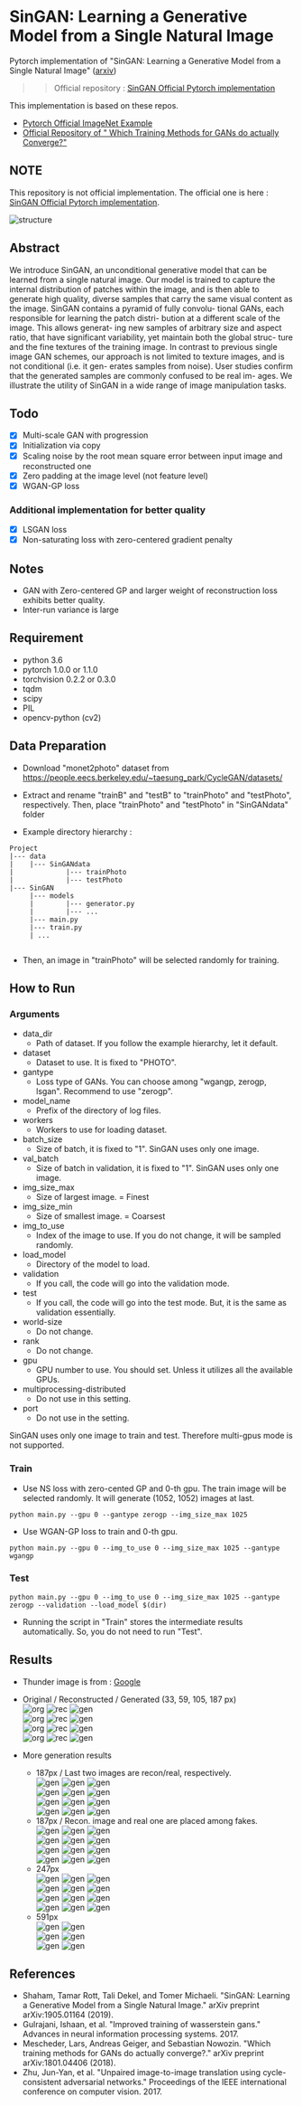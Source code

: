 # SinGAN: Learning a Generative Model from a Single Natural Image
Pytorch implementation of "SinGAN: Learning a Generative Model from a Single Natural Image" 
([arxiv](https://arxiv.org/abs/1905.01164))

>> Official repository : [SinGAN Official Pytorch implementation](https://github.com/tamarott/SinGAN)

This implementation is based on these repos.
* [Pytorch Official ImageNet Example](https://github.com/pytorch/examples/tree/master/imagenet)
* [Official Repository of " Which Training Methods for GANs do actually Converge?"](https://github.com/LMescheder/GAN_stability)

## NOTE
This repository is not official implementation. The official one is here : [SinGAN Official Pytorch implementation](https://github.com/tamarott/SinGAN).

![structure](./src/structure.png)

## Abstract
We introduce SinGAN, an unconditional generative
model that can be learned from a single natural image.
Our model is trained to capture the internal distribution of
patches within the image, and is then able to generate high
quality, diverse samples that carry the same visual content
as the image. SinGAN contains a pyramid of fully convolu-
tional GANs, each responsible for learning the patch distri-
bution at a different scale of the image. This allows generat-
ing new samples of arbitrary size and aspect ratio, that have
significant variability, yet maintain both the global struc-
ture and the fine textures of the training image. In contrast
to previous single image GAN schemes, our approach is not
limited to texture images, and is not conditional (i.e. it gen-
erates samples from noise). User studies confirm that the
generated samples are commonly confused to be real im-
ages. We illustrate the utility of SinGAN in a wide range of
image manipulation tasks.

## Todo
- [X] Multi-scale GAN with progression
- [X] Initialization via copy
- [X] Scaling noise by the root mean square error between input image and reconstructed one
- [X] Zero padding at the image level (not feature level)
- [X] WGAN-GP loss

### Additional implementation for better quality
- [X] LSGAN loss
- [X] Non-saturating loss with zero-centered gradient penalty

## Notes
  * GAN with Zero-centered GP and larger weight of reconstruction loss exhibits better quality.
  * Inter-run variance is large
## Requirement
  * python 3.6
  * pytorch 1.0.0 or 1.1.0
  * torchvision 0.2.2 or 0.3.0
  * tqdm
  * scipy
  * PIL
  * opencv-python (cv2)
  
## Data Preparation
  * Download "monet2photo" dataset from https://people.eecs.berkeley.edu/~taesung_park/CycleGAN/datasets/
  * Extract and rename "trainB" and "testB" to "trainPhoto" and "testPhoto", respectively. Then, place "trainPhoto" and "testPhoto" in "SinGANdata" folder

  * Example directory hierarchy :
  ```
  Project
  |--- data
  |    |--- SinGANdata
  |             |--- trainPhoto
  |             |--- testPhoto
  |--- SinGAN
       |--- models
       |        |--- generator.py
       |        |--- ...
       |--- main.py 
       |--- train.py
       | ...
       
  ```
   * Then, an image in "trainPhoto" will be selected randomly for training.
   
## How to Run
### Arguments
   * data_dir
       * Path of dataset. If you follow the example hierarchy, let it default.
   * dataset
       * Dataset to use. It is fixed to "PHOTO".
   * gantype
       * Loss type of GANs. You can choose among "wgangp, zerogp, lsgan". Recommend to use "zerogp".
   * model_name
       * Prefix of the directory of log files.
   * workers
       * Workers to use for loading dataset.
   * batch_size
       * Size of batch, it is fixed to "1". SinGAN uses only one image.
   * val_batch
       * Size of batch in validation, it is fixed to "1". SinGAN uses only one image.
   * img_size_max
       * Size of largest image. = Finest
   * img_size_min
       * Size of smallest image. = Coarsest
   * img_to_use
       * Index of the image to use. If you do not change, it will be sampled randomly.
   * load_model
       * Directory of the model to load.
   * validation
       * If you call, the code will go into the validation mode.
   * test
       * If you call, the code will go into the test mode. But, it is the same as validation essentially.
   * world-size
       * Do not change.
   * rank
       * Do not change.
   * gpu
       * GPU number to use. You should set. Unless it utilizes all the available GPUs.
   * multiprocessing-distributed
       * Do not use in this setting.
   * port
       * Do not use in the setting.

SinGAN uses only one image to train and test. Therefore multi-gpus mode is not supported.
   
### Train
   * Use NS loss with zero-cented GP and 0-th gpu. The train image will be selected randomly. It will generate (1052, 1052) images at last.
```
python main.py --gpu 0 --gantype zerogp --img_size_max 1025
```
   * Use WGAN-GP loss to train and 0-th gpu.
```
python main.py --gpu 0 --img_to_use 0 --img_size_max 1025 --gantype wgangp
```
### Test
```
python main.py --gpu 0 --img_to_use 0 --img_size_max 1025 --gantype zerogp --validation --load_model $(dir)
```

   * Running the script in "Train" stores the intermediate results automatically. So, you do not need to run "Test".
   
## Results
   * Thunder image is from : [Google](https://www.google.com/search?q=%EB%B2%88%EA%B0%9C+%EC%82%AC%EC%A7%84&newwindow=1&source=lnms&tbm=isch&sa=X&ved=0ahUKEwiHq56y98DjAhVpwosBHUk7B4UQ_AUIESgB&biw=1855&bih=952#imgrc=WRuGDsKOTh9ShM:)
   * Original / Reconstructed / Generated (33, 59, 105, 187 px)  
   ![org](./src/result/org/ORGTRAIN_1.png) ![rec](./src/result/recon/REC_1.png) ![gen](./src/result/gen/GEN_1_0.png)  
   ![org](./src/result/org/ORGTRAIN_3.png) ![rec](./src/result/recon/REC_3.png) ![gen](./src/result/gen/GEN_3_0.png)  
   ![org](./src/result/org/ORGTRAIN_5.png) ![rec](./src/result/recon/REC_5.png) ![gen](./src/result/gen/GEN_5_0.png)  
   ![org](./src/result/org/ORGTRAIN_7.png) ![rec](./src/result/recon/REC_7.png) ![gen](./src/result/gen/GEN_7_0.png)  
  
   * More generation results 
      * 187px / Last two images are recon/real, respectively.  
![gen](./src/result/gen/more/etc/GEN_7_0.png) ![gen](./src/result/gen/more/etc/GEN_7_1.png) ![gen](./src/result/gen/more/etc/GEN_7_2.png)  
   ![gen](./src/result/gen/more/etc/GEN_7_3.png) ![gen](./src/result/gen/more/etc/GEN_7_4.png) ![gen](./src/result/gen/more/etc/GEN_7_5.png)  
   ![gen](./src/result/gen/more/etc/GEN_7_6.png) ![gen](./src/result/gen/more/etc/GEN_7_7.png) ![gen](./src/result/gen/more/etc/GEN_7_8.png)  
   ![gen](./src/result/gen/more/etc/GEN_7_9.png) ![gen](./src/result/gen/more/etc/REC_7.png) ![gen](./src/result/gen/more/etc/ORGTRAIN_7.png)  
      * 187px / Recon. image and real one are placed among fakes.  
![gen](./src/result/gen/more/sunrise/GEN_7_7.png) ![gen](./src/result/gen/more/sunrise/GEN_7_8.png) ![gen](./src/result/gen/more/sunrise/GEN_7_12.png)  
   ![gen](./src/result/gen/more/sunrise/GEN_7_17.png) ![gen](./src/result/gen/more/sunrise/GEN_7_21.png) ![gen](./src/result/gen/more/sunrise/GEN_7_28.png)  
   ![gen](./src/result/gen/more/sunrise/REC_7.png) ![gen](./src/result/gen/more/sunrise/GEN_7_37.png) ![gen](./src/result/gen/more/sunrise/GEN_7_44.png)  
   ![gen](./src/result/gen/more/sunrise/GEN_7_48.png) ![gen](./src/result/gen/more/sunrise/ORG_7.png) ![gen](./src/result/gen/more/sunrise/GEN_7_49.png)  
      * 247px  
   ![gen](./src/result/gen/more/thunder/GEN_8_24.png) ![gen](./src/result/gen/more/thunder/GEN_8_25.png) ![gen](./src/result/gen/more/thunder/GEN_8_26.png)  
   ![gen](./src/result/gen/more/thunder/GEN_8_27.png) ![gen](./src/result/gen/more/thunder/GEN_8_28.png) ![gen](./src/result/gen/more/thunder/GEN_8_29.png)  
   ![gen](./src/result/gen/more/thunder/GEN_8_30.png) ![gen](./src/result/gen/more/thunder/GEN_8_31.png) ![gen](./src/result/gen/more/thunder/GEN_8_32.png)  
   ![gen](./src/result/gen/more/thunder/GEN_8_33.png) ![gen](./src/result/gen/more/thunder/GEN_8_34.png) ![gen](./src/result/gen/more/thunder/GEN_8_35.png)  
      * 591px  
   ![gen](./src/result/gen/more/sunrise/GEN_11_2.png) ![gen](./src/result/gen/more/sunrise/GEN_11_24.png)  
   ![gen](./src/result/gen/more/sunrise/GEN_11_27.png) ![gen](./src/result/gen/more/sunrise/GEN_11_35.png)  
   ![gen](./src/result/gen/more/sunrise/GEN_11_38.png) ![gen](./src/result/gen/more/sunrise/GEN_11_5.png)  
## References
   * Shaham, Tamar Rott, Tali Dekel, and Tomer Michaeli. "SinGAN: Learning a Generative Model from a Single Natural Image." arXiv preprint arXiv:1905.01164 (2019).
   * Gulrajani, Ishaan, et al. "Improved training of wasserstein gans." Advances in neural information processing systems. 2017.
   * Mescheder, Lars, Andreas Geiger, and Sebastian Nowozin. "Which training methods for GANs do actually converge?." arXiv preprint arXiv:1801.04406 (2018).
   * Zhu, Jun-Yan, et al. "Unpaired image-to-image translation using cycle-consistent adversarial networks." Proceedings of the IEEE international conference on computer vision. 2017.
